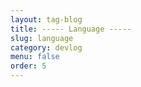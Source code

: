 ```yaml
---
layout: tag-blog
title: ----- Language -----
slug: language
category: devlog
menu: false
order: 5
---
```

